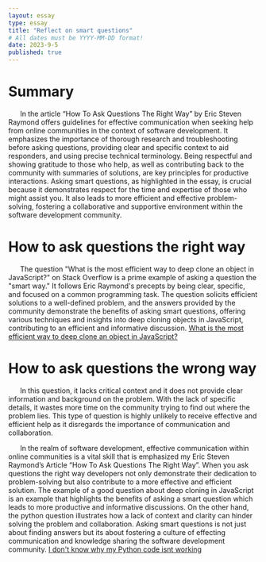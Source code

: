 ```yaml
---
layout: essay
type: essay
title: "Reflect on smart questions"
# All dates must be YYYY-MM-DD format!
date: 2023-9-5
published: true
---
```


<h1>Summary</h1>

&nbsp;&nbsp;&nbsp;&nbsp;&nbsp;&nbsp;In the article “How To Ask Questions The Right Way” by Eric Steven Raymond offers guidelines for effective communication when seeking help from online communities in the context of software development. It emphasizes the importance of thorough research and troubleshooting before asking questions, providing clear and specific context to aid responders, and using precise technical terminology. Being respectful and showing gratitude to those who help, as well as contributing back to the community with summaries of solutions, are key principles for productive interactions. Asking smart questions, as highlighted in the essay, is crucial because it demonstrates respect for the time and expertise of those who might assist you. It also leads to more efficient and effective problem-solving, fostering a collaborative and supportive environment within the software development community. 

<h1>How to ask questions the right way</h1>

&nbsp;&nbsp;&nbsp;&nbsp;&nbsp;&nbsp;The question "What is the most efficient way to deep clone an object in JavaScript?" on Stack Overflow is a prime example of asking a question the "smart way." It follows Eric Raymond's precepts by being clear, specific, and focused on a common programming task. The question solicits efficient solutions to a well-defined problem, and the answers provided by the community demonstrate the benefits of asking smart questions, offering various techniques and insights into deep cloning objects in JavaScript, contributing to an efficient and informative discussion.
[What is the most efficient way to deep clone an object in JavaScript?](https://stackoverflow.com/questions/122102/what-is-the-most-efficient-way-to-deep-clone-an-object-in-javascript)

<h1>How to ask questions the wrong way</h1>

&nbsp;&nbsp;&nbsp;&nbsp;&nbsp;&nbsp;In this question, it lacks critical context and it does not provide clear information and background on the problem. With the lack of specific details, it wastes more time on the community trying to find out where the problem lies. This type of question is highly unlikely to receive effective and efficient help as it disregards the importance of communication and collaboration. 

&nbsp;&nbsp;&nbsp;&nbsp;&nbsp;&nbsp;In the realm of software development, effective communication within online communities is a vital skill that is emphasized my Eric Steven Raymond’s Article “How To Ask Questions The Right Way”.  When you ask questions the right way developers not only demonstrate their dedication to problem-solving but also contribute to a more effective and efficient solution. The example of a good question about deep cloning in JavaScript is an example that highlights the benefits of asking a smart question which leads to more productive and informative discussions. On the other hand, the python question illustrates how a lack of context and clarity can hinder solving the problem and collaboration. Asking smart questions is not just about finding answers but its about fostering a culture of effecting communication and knowledge sharing the software development community.
[I don't know why my Python code isnt working](https://stackoverflow.com/questions/32573306/i-dont-know-why-my-python-code-isnt-working)




